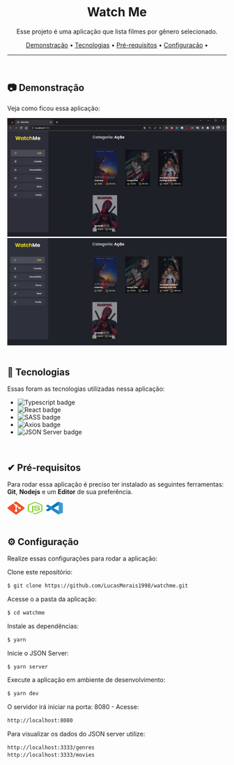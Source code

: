 <h1 align="center">Watch Me</h1>

<p align="center">Esse projeto é uma aplicação que lista filmes por gênero selecionado.</p>

<p align="center">
 <a href="#demonstracao">Demonstração</a> •
 <a href="#tecnologias">Tecnologias</a> • 
 <a href="#pre-requisitos">Pré-requisitos</a> • 
 <a href="#configuracao">Configuração</a> • 
</p>
<hr />
<br />

<h2 id="demonstracao"> 📷 Demonstração </h1> 
<p> Veja como ficou essa aplicação: </p>
<div align="center">
  <img src="./github/watch-me.gif" alt="WatchMe gif" title="WatchMe"  />
  <img src="./github/img-1.jpg" alt="WatcMe image" title="WatchMe"  />
</div>
<br />  

<h2 id="tecnologias"> 🚀 Tecnologias </h2> 
<p> Essas foram as tecnologias utilizadas nessa aplicação: </p>
<div>
  <ul>
    <li>
      <img src= "https://img.shields.io/badge/typescript-%23007ACC.svg?style=for-the-badge&logo=typescript&logoColor=white" alt="Typescript badge" title="Typescript" />  </li>
    <li>
      <img src= "https://img.shields.io/badge/react-%2320232a.svg?style=for-the-badge&logo=react&logoColor=%2361DAFB" alt="React badge" title="React" />
    </li>
    <li>
      <img src= "https://img.shields.io/badge/SASS-hotpink.svg?style=for-the-badge&logo=SASS&logoColor=white" alt="SASS badge" title="SASS" />
    </li>
    <li>
      <img src= "https://img.shields.io/badge/-Axios-blueviolet" width="55px" alt="Axios badge" title="Axios" />
    </li>
    <li>
      <img src= "https://img.shields.io/badge/-JSON%20Server-lightgrey" width="108px" alt="JSON Server badge" title="JSON Server" />
    </li>
  </ul>
</div>
<br />

<h2 id="pre-requisitos"> ✔ Pré-requisitos </h1> 
<p> Para rodar essa aplicação é preciso ter instalado as seguintes ferramentas: <strong>Git</strong>, <strong>Nodejs</strong> e um <strong>Editor</strong> de sua preferência.</p>
<div>
  <img src="https://raw.githubusercontent.com/devicons/devicon/master/icons/git/git-original.svg" height="30" width="40" alt="git icon" title="Git" />
  <img src="https://raw.githubusercontent.com/devicons/devicon/master/icons/nodejs/nodejs-original.svg" height="30" width="40" alt="node.js icon" title="NodeJs" />
  <img src="https://raw.githubusercontent.com/devicons/devicon/master/icons/vscode/vscode-original.svg" height="30" width="40" alt="vscode icon" title="Visual Studio Code" />
</div>  
<br />

<h2 id="configuracao"> ⚙ Configuração </h2>
<p> Realize essas configurações para rodar a aplicação: </p>
<p> Clone este repositório:</p>

```bash
$ git clone https://github.com/LucasMorais1998/watchme.git
```

<p> Acesse o a pasta da aplicação:</p>

```bash
$ cd watchme
```

<p> Instale as dependências:</p>

```bash
$ yarn
```

<p> Inicie o JSON Server:</p>

```bash
$ yarn server
```

<p> Execute a aplicação em ambiente de desenvolvimento:</p>

```bash
$ yarn dev
```

<p> O servidor irá iniciar na porta: 8080 - Acesse: </p>

```bash
http://localhost:8080
```

<p> Para visualizar os dados do JSON server utilize: </p>

```bash
http://localhost:3333/genres
http://localhost:3333/movies
```
